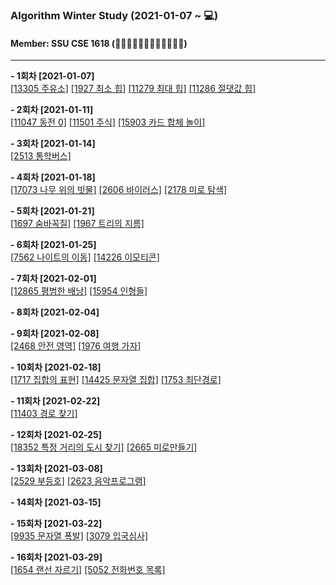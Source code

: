 ### Algorithm Winter Study (2021-01-07 ~ 💻)
#### Member: SSU CSE 1618 (👩‍💻👨‍💻👩‍💻👨‍💻👩‍💻👨‍💻) 
*** 
**- 1회차 [2021-01-07]**  
[[13305 주유소]](https://github.com/yegyeom/Algorithm/blob/main/BOJ/11305.cpp)
[[1927 최소 힙]](https://github.com/yegyeom/Algorithm/blob/main/BOJ/1927.cpp)
[[11279 최대 힙]](https://github.com/yegyeom/Algorithm/blob/main/BOJ/11279.cpp)
[[11286 절댓값 힙]](https://github.com/yegyeom/Algorithm/blob/main/BOJ/11286.cpp)  
  
**- 2회차 [2021-01-11]**  
  [[11047 동전 0]](https://github.com/yegyeom/Algorithm/blob/main/BOJ/11047.cpp)
[[11501 주식]](https://github.com/yegyeom/Algorithm/blob/main/BOJ/11501.cpp)
[[15903 카드 합체 놀이]](https://github.com/yegyeom/Algorithm/blob/main/BOJ/15903.cpp)  
  
**- 3회차 [2021-01-14]**  
  [[2513 통학버스]](https://github.com/yegyeom/Algorithm/blob/main/BOJ/2513.cpp)  
    
**- 4회차 [2021-01-18]**  
  [[17073 나무 위의 빗물]](https://github.com/yegyeom/Algorithm/blob/main/BOJ/17073.cpp)
[[2606 바이러스]](https://github.com/yegyeom/Algorithm/blob/main/BOJ/2606.cpp)
[[2178 미로 탐색]](https://github.com/yegyeom/Algorithm/blob/main/BOJ/2178.cpp)  
  
**- 5회차 [2021-01-21]**  
  [[1697 숨바꼭질]](https://github.com/yegyeom/Algorithm/blob/main/BOJ/1697.cpp)
[[1967 트리의 지름]](https://github.com/yegyeom/Algorithm/blob/main/BOJ/1967.cpp)  
  
**- 6회차 [2021-01-25]**  
  [[7562 나이트의 이동]](https://github.com/yegyeom/Algorithm/blob/main/BOJ/7562.cpp)
[[14226 이모티콘]](https://github.com/yegyeom/Algorithm/blob/main/BOJ/14226.cpp)   
  
**- 7회차 [2021-02-01]**  
  [[12865 평범한 배낭]](https://github.com/yegyeom/Algorithm/blob/main/BOJ/12865.cpp)
[[15954 인형들]](https://github.com/yegyeom/Algorithm/blob/main/BOJ/15954.cpp)  
  
**- 8회차 [2021-02-04]**   
  
**- 9회차 [2021-02-08]**  
  [[2468 안전 영역]](https://github.com/yegyeom/Algorithm/blob/main/BOJ/2468.cpp)
[[1976 여행 가자]](https://github.com/yegyeom/Algorithm/blob/main/BOJ/1976.cpp)  
  
**- 10회차 [2021-02-18]**  
  [[1717 집합의 표현]](https://github.com/yegyeom/Algorithm/blob/main/BOJ/1717.cpp)
[[14425 문자열 집합]](https://github.com/yegyeom/Algorithm/blob/main/BOJ/14425.cpp)
[[1753 최단경로]](https://github.com/yegyeom/Algorithm/blob/main/BOJ/1753.cpp)  
  
**- 11회차 [2021-02-22]**  
  [[11403 경로 찾기]](https://github.com/yegyeom/Algorithm/blob/main/BOJ/11403.cpp)  
    
**- 12회차 [2021-02-25]**  
  [[18352 특정 거리의 도시 찾기]](https://github.com/yegyeom/Algorithm/blob/main/BOJ/18352.cpp)
[[2665 미로만들기]](https://github.com/yegyeom/Algorithm/blob/main/BOJ/2665.cpp)  
  
**- 13회차 [2021-03-08]**  
[[2529 부등호]](https://github.com/yegyeom/Algorithm/blob/main/BOJ/2529.cpp)
[[2623 음악프로그램]](https://github.com/yegyeom/Algorithm/blob/main/BOJ/2623.cpp)  
  
**- 14회차 [2021-03-15]**  
  
**- 15회차 [2021-03-22]**  
[[9935 문자열 폭발]](https://github.com/yegyeom/Algorithm/blob/main/BOJ/9935.cpp)
[[3079 입국심사]](https://github.com/yegyeom/Algorithm/blob/main/BOJ/3079.cpp)  
  
**- 16회차 [2021-03-29]**  
[[1654 랜선 자르기]](https://github.com/yegyeom/Algorithm/blob/main/BOJ/1654.cpp)
[[5052 전화번호 목록]](https://github.com/yegyeom/Algorithm/blob/main/BOJ/5052.cpp)
